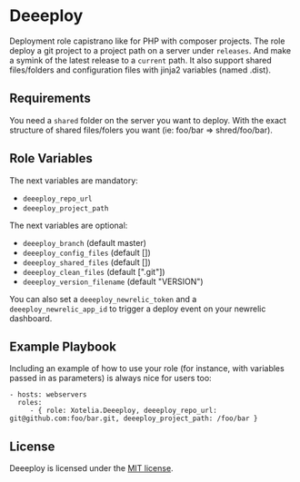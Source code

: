 Deeeploy
========

Deployment role capistrano like for PHP with composer projects. The role deploy a git project to a project path on a server under `releases`. And make a symink of the latest release to a `current` path. It also support shared files/folders and configuration files with jinja2 variables (named .dist).

Requirements
------------

You need a `shared` folder on the server you want to deploy. With the exact structure of shared files/folers you want (ie: foo/bar => shred/foo/bar).

Role Variables
--------------

The next variables are mandatory:

* `deeeploy_repo_url`
* `deeeploy_project_path`

The next variables are optional:

* `deeeploy_branch` (default master)
* `deeeploy_config_files` (default [])
* `deeeploy_shared_files` (default [])
* `deeeploy_clean_files` (default [".git"])
* `deeeploy_version_filename` (default "VERSION")

You can also set a `deeeploy_newrelic_token` and a `deeeploy_newrelic_app_id` to trigger a deploy event on your newrelic dashboard.

Example Playbook
----------------

Including an example of how to use your role (for instance, with variables passed in as parameters) is always nice for users too:

```
- hosts: webservers
  roles:
     - { role: Xotelia.Deeeploy, deeeploy_repo_url: git@github.com:foo/bar.git, deeeploy_project_path: /foo/bar }
```

License
-------

Deeeploy is licensed under the [MIT license](LICENSE).

